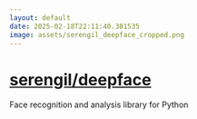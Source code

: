 ```yaml
---
layout: default
date: 2025-02-18T22:11:40.381535
image: assets/serengil_deepface_cropped.png
---
```


# [serengil/deepface](https://github.com/serengil/deepface)

Face recognition and analysis library for Python
